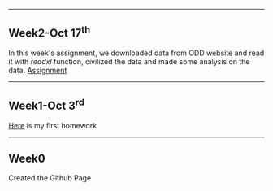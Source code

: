 ***
## Week2-Oct 17<sup>th</sup>
In this week's assignment, we downloaded data from ODD website and read it with *readxl* function, civilized the data and made some analysis on the data. 
[Assignment](AssignmentWeek2/AssignmentWeek2.html)

***
## Week1-Oct 3<sup>rd</sup>
[Here](AssignmentWeek1/AssignmentWeek1.html) is my first homework

***
## Week0
Created the Github Page

